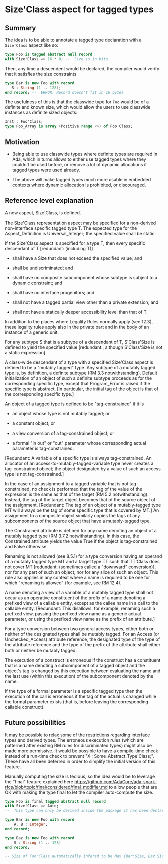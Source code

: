 # Size'Class aspect for tagged types

## Summary

The idea is to be able to annotate a tagged type declaration with a `Size'Class`
aspect like so:

```ada
type Foo is tagged abstract null record
with Size'Class => 16 * 8; --  Size is in bits
```

Then, any time a descendent would be declared, the compiler would verify that
it satisfies the size constraints

```ada
type Bar is new Foo with record
   S : String (1 .. 128);
end record; --  ERROR: Record doesn't fit in 16 bytes
```

The usefulness of this is that the classwide type for `Foo` would be of a
definite and known size, which would allow the users to use classwide instances
as definite sized objects:

```ada
Inst : Foo'Class;
type Foo_Array is array (Positive range <>) of Foo'Class;
```

## Motivation

* Being able to use classwide types where definite types are required in Ada,
  which in turns allows to either use tagged types where they couldn't be used
  before, or remove a lot of dynamic allocations if tagged types were used
  already.

* The above will make tagged types much more usable in embedded contexts where
  dynamic allocation is prohibited, or discouraged.

## Reference level explanation

A new aspect, Size'Class, is defined.

The Size'Class representation aspect may be specified for a
non-derived non-interface specific tagged type T.
The expected type for the Aspect_Definition is Universal_Integer; the
specified value shall be static.

If the Size'Class aspect is specified for a type T, then every
specific descendant of T [redundant: (including T)]

- shall have a Size that does not exceed the specified value; and

- shall be undiscriminated; and

- shall have no composite subcomponent whose subtype is subject to a
  dynamic constraint; and

- shall have no interface progenitors; and

- shall not have a tagged partial view other than a private extension; and

- shall not have a statically deeper accessibility level than that of T.

In addition to the places where Legality Rules normally apply (see 12.3),
these legality rules apply also in the private part and in the body of an
instance of a generic unit.

For any subtype S that is a subtype of a descendant of T, S'Class'Size is
defined to yield the specified value [redundant:,  although S'Class'Size is
not a static expression].

A class-wide descendant of a type with a specified Size'Class aspect
is defined to be a "mutably tagged" type. Any subtype of a mutably tagged
type is, by definition, a definite subtype (RM 3.3 notwithstanding). Default
initialization of an object of such a definite subtype proceeds as for the
corresponding specific type, except that Program_Error is raised if the
specific type is abstract. [In particular, the initial tag of the object
is that of the corresponding specific type.]

An object of a tagged type is defined to be "tag-constrained" if it is

- an object whose type is not mutably tagged; or

- a constant object; or

- a view conversion of a tag-constrained object; or

- a formal "in out" or "out" parameter whose corresponding
  actual parameter is tag-constrained.

[Redundant: A variable of a specific type is always tag-constrained. An
allocator of an access-to-mutably-tagged-variable type never creates a
tag-constrained object; the object designated by a value of such an
access type is not tag-constrained.]

In the case of an assignment to a tagged variable that
is not tag-constrained, no check is performed that the tag of the value of
the expression is the same as that of the target (RM 5.2 notwithstanding).
Instead, the tag of the target object becomes that of the source object of
the assignment. [Redundant: The tag of an object of a mutably-tagged
type MT will always be the tag of some specific type that is covered by MT.]
An assignment to a composite object similarly copies the tags of any
subcomponents of the source object that have a mutably-tagged type.

The Constrained attribute is defined for any name denoting an object of a
mutably tagged type (RM 3.7.2 notwithstanding). In this case, the Constrained
attribute yields the value True if the object is tag-constrained and False
otherwise.

Renaming is not allowed (see 8.5.1) for a type conversion having an operand
of a mutably tagged type MT and a target type TT such that TT'Class does not
cover MT [redundant: (sometimes called a "downward" conversion)], nor for
any part of such an object, nor for any slice of such an object. This
rule also applies in any context where a name is required to be one for
which "renaming is allowed" (for example, see RM 12.4).

A name denoting a view of a variable of a mutably tagged type shall not
occur as an operative constituent of the prefix of a name denoting a
prefixed view of a callable entity, except as the callee name in a call to
the callable entity. [Redundant: This disallows, for example, renaming
such a prefixed view, passing the prefixed view name as a generic actual
parameter, or using the prefixed view name as the prefix of an attribute.]

For a type conversion between two general access types, either both
or neither of the designated types shall be mutably tagged. For an
Access (or Unchecked_Access) attribute reference, the designated type
of the type of the attribute reference and the type of the prefix of
the attribute shall either both or neither be mutably tagged.

The execution of a construct is erroneous if the construct has a constituent
that is a name denoting a subcomponent of a tagged object and the object's
tag is changed by this execution between evaluating the name and the last use
(within this execution) of the subcomponent denoted by the name.

If the type of a formal parameter is a specific tagged type then the
execution of the call is erroneous if the tag of the actual is changed
while the formal parameter exists (that is, before leaving the
corresponding callable construct).

## Future possibilities

It may be possible to relax some of the restrictions regarding interface types and derived types.
The erroneous execution rules (which are patterned after existing RM rules for discriminated types)
might also be made more permissive.
It would be possible to have a compile-time check instead of a run-time check to prevent
"X : Some_Abstract_Type'Class;".
These have all been deferred in order to simplify the initial version of this feature.

Manually computing the size is tedious, so the idea would be to leverage
the "final" feature explained here
https://github.com/AdaCore/ada-spark-rfcs/blob/topic/final/considered/final_modifier.md
to allow people that are OK with making the type final to let the compiler
auto-compute the size.

```ada
type Foo is final tagged abstract null record
with Size'Class => Auto;
--  This type can only be derived inside the package it has been declared in.

type Bar is new Foo with record
    A, B : Integer;
end record;

type Baz is new Foo with record
    S : String (1 .. 128)
end record;

-- Size of Foo'Class automatically infered to be Max (Bar'Size, Baz'Size, ...)
```
